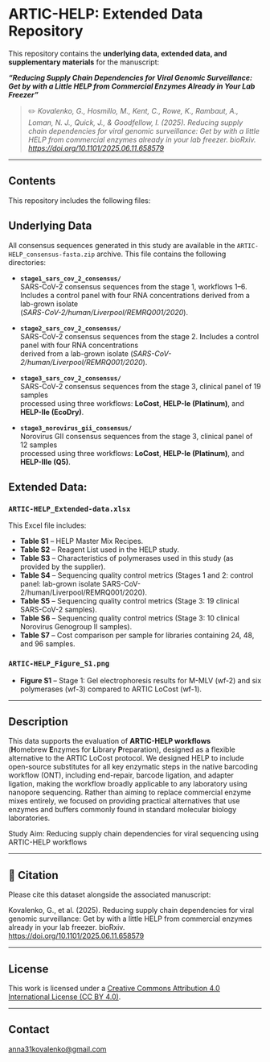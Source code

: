 # ARTIC-HELP: Extended Data Repository

This repository contains the **underlying data, extended data, and supplementary materials** for the manuscript:

**_“Reducing Supply Chain Dependencies for Viral Genomic Surveillance: Get by with a Little HELP from Commercial Enzymes Already in Your Lab Freezer”_**

> ✏️ _Kovalenko, G., Hosmillo, M., Kent, C., Rowe, K., Rambaut, A., Loman, N. J., Quick, J., & Goodfellow, I. (2025). Reducing supply chain dependencies for viral genomic surveillance: Get by with a little HELP from commercial enzymes already in your lab freezer. bioRxiv. https://doi.org/10.1101/2025.06.11.658579_

---

##  Contents
This repository includes the following files:

## Underlying Data
All consensus sequences generated in this study are available in the `ARTIC-HELP_consensus-fasta.zip` archive. This file contains the following directories:

- **`stage1_sars_cov_2_consensus/`**  
  SARS-CoV-2 consensus sequences from the stage 1, workflows 1–6.  
  Includes a control panel with four RNA concentrations derived from a lab-grown isolate  
  (*SARS-CoV-2/human/Liverpool/REMRQ001/2020*).

- **`stage2_sars_cov_2_consensus/`**  
  SARS-CoV-2 consensus sequences from the stage 2. Includes a control panel with four RNA concentrations  
  derived from a lab-grown isolate (*SARS-CoV-2/human/Liverpool/REMRQ001/2020*).

- **`stage3_sars_cov_2_consensus/`**  
  SARS-CoV-2 consensus sequences from the stage 3, clinical panel of 19 samples  
  processed using three workflows: **LoCost**, **HELP-Ie (Platinum)**, and **HELP-IIe (EcoDry)**.

- **`stage3_norovirus_gii_consensus/`**  
  Norovirus GII consensus sequences from the stage 3, clinical panel of 12 samples  
  processed using three workflows: **LoCost**, **HELP-Ie (Platinum)**, and **HELP-IIIe (Q5)**.

## Extended Data:

###  `ARTIC-HELP_Extended-data.xlsx`
This Excel file includes:

- **Table S1** – HELP Master Mix Recipes.  
- **Table S2** – Reagent List used in the HELP study.  
- **Table S3** – Characteristics of polymerases used in this study (as provided by the supplier).  
- **Table S4** – Sequencing quality control metrics (Stages 1 and 2: control panel: lab-grown isolate SARS-CoV-2/human/Liverpool/REMRQ001/2020).  
- **Table S5** – Sequencing quality control metrics (Stage 3: 19 clinical SARS-CoV-2 samples).  
- **Table S6** – Sequencing quality control metrics (Stage 3: 10 clinical Norovirus Genogroup II samples).  
- **Table S7** – Cost comparison per sample for libraries containing 24, 48, and 96 samples.

###  `ARTIC-HELP_Figure_S1.png`
- **Figure S1** – Stage 1: Gel electrophoresis results for M-MLV (wf-2) and six polymerases (wf-3) compared to ARTIC LoCost (wf-1).

---

##  Description

This data supports the evaluation of **ARTIC-HELP workflows**  
(**H**omebrew **E**nzymes for **L**ibrary **P**reparation), designed as a flexible alternative to the ARTIC LoCost protocol. We designed HELP to include open-source substitutes for all key enzymatic steps in the native barcoding workflow (ONT), including end-repair, barcode ligation, and adapter ligation, making the workflow broadly applicable to any laboratory using nanopore sequencing. Rather than aiming to replace commercial enzyme mixes entirely, we focused on providing practical alternatives that use enzymes and buffers commonly found in standard molecular biology laboratories. 

Study Aim: Reducing supply chain dependencies for viral sequencing using ARTIC-HELP workflows

---

## 🔗 Citation

Please cite this dataset alongside the associated manuscript:

Kovalenko, G., et al. (2025). Reducing supply chain dependencies for viral genomic surveillance: Get by with a little HELP from commercial enzymes already in your lab freezer. bioRxiv. https://doi.org/10.1101/2025.06.11.658579 

---

## License
This work is licensed under a [Creative Commons Attribution 4.0 International License (CC BY 4.0)](https://creativecommons.org/licenses/by/4.0/).


---

##  Contact

anna31kovalenko@gmail.com
